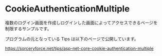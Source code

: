 # CookieAuthenticationMultiple
複数のログイン画面を作成しログインした画面によってアクセスできるページを制限するサンプルです。

プログラムの元となっている Tips は以下のページで公開しています。

https://sorceryforce.net/tips/asp-net-core-cookie-authentication-multiple
